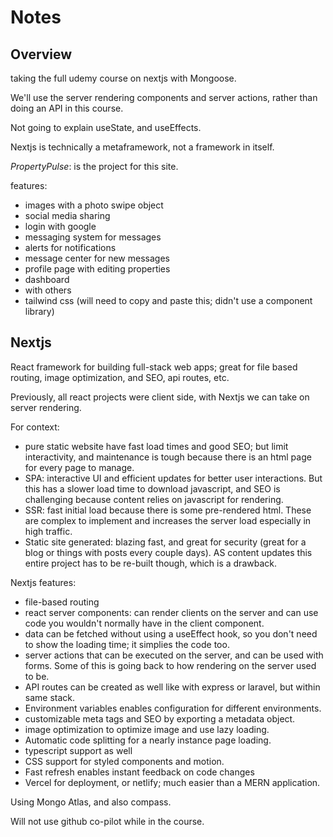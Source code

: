 # Notes

## Overview

taking the full udemy course on nextjs with Mongoose.

We'll use the server rendering components and server actions, rather than doing an API in this course.

Not going to explain useState, and useEffects.

Nextjs is technically a metaframework, not a framework in itself.

_PropertyPulse_: is the project for this site.

features:

- images with a photo swipe object
- social media sharing
- login with google
- messaging system for messages
- alerts for notifications
- message center for new messages
- profile page with editing properties
- dashboard
- with others
- tailwind css (will need to copy and paste this; didn't use a component library)

## Nextjs

React framework for building full-stack web apps; great for file based routing, image optimization, and SEO, api routes, etc.

Previously, all react projects were client side, with Nextjs we can take on server rendering.

For context:

- pure static website have fast load times and good SEO; but limit interactivity, and maintenance is tough because there is an html page for every page to manage.
- SPA: interactive UI and efficient updates for better user interactions. But this has a slower load time to download javascript, and SEO is challenging because content relies on javascript for rendering.
- SSR: fast initial load because there is some pre-rendered html. These are complex to implement and increases the server load especially in high traffic.
- Static site generated: blazing fast, and great for security (great for a blog or things with posts every couple days). AS content updates this entire project has to be re-built though, which is a drawback.

Nextjs features:

- file-based routing
- react server components: can render clients on the server and can use code you wouldn't normally have in the client component.
- data can be fetched without using a useEffect hook, so you don't need to show the loading time; it simplies the code too.
- server actions that can be executed on the server, and can be used with forms. Some of this is going back to how rendering on the server used to be.
- API routes can be created as well like with express or laravel, but within same stack.
- Environment variables enables configuration for different environments.
- customizable meta tags and SEO by exporting a metadata object.
- image optimization to optimize image and use lazy loading.
- Automatic code splitting for a nearly instance page loading.
- typescript support as well
- CSS support for styled components and motion.
- Fast refresh enables instant feedback on code changes
- Vercel for deployment, or netlify; much easier than a MERN application.

Using Mongo Atlas, and also compass.

Will not use github co-pilot while in the course.

